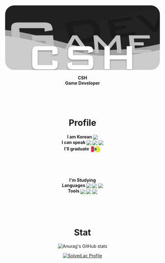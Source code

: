 <p align = "center">
  <img src = "https://github.com/csh4430/csh4430/blob/main/Image/Title.png">
</p>
<p align="center">
  <b>
    CSH
    <br>
    Game Developer
  </b>
</p>


<br>
<br>
<br>

<h1 align="center">
  Profile
</h1>
<h4 align="center"> 
  I am Korean <img align = "center" src ="https://user-images.githubusercontent.com/77655535/216351362-be60ede3-06a9-4a6f-a3d4-c61df79237e2.png" width = "35px"> <br>
  I can speak  
  <img align = "center" src ="https://user-images.githubusercontent.com/77655535/216351362-be60ede3-06a9-4a6f-a3d4-c61df79237e2.png" width = "35px"> 
  <img align = "center" src ="https://user-images.githubusercontent.com/77655535/216352796-863867dc-8535-4570-bb7d-d7b1c8eeecd5.png" width = "35px"> 
  <img align = "center" src ="https://user-images.githubusercontent.com/77655535/216352957-8d291007-b2e4-43c2-8cf1-0b33404b7dc9.png" width = "35px">
  <br>
  I'll graduate
  <img align = "center" src = "https://github.com/csh4430/csh4430/blob/main/Image/School_Logo.png" width = "35px">
  
  <br><br><br>
  
  I'm Studying <br>
  Languages 
  <img align ="center" src ="https://user-images.githubusercontent.com/77655535/216356762-fc68c751-d4b1-46a7-9193-b4eb7e15ea14.png" width ="30px"> 
  <img align ="center" src ="https://user-images.githubusercontent.com/77655535/216357213-1cc65c72-0445-4527-9890-ab20941de5b9.png" width="30px">
  <img align ="center" src ="https://user-images.githubusercontent.com/77655535/216357545-36cbeb2e-52cb-4409-9929-7c8c10ba40ba.png" width="30px">
   <br>
  Tools 
  <img align ="center" src ="https://user-images.githubusercontent.com/77655535/216358220-05c431a5-f603-4265-be54-d632ae7ff87e.png" width ="30px">
  <img align ="center" src ="https://upload.wikimedia.org/wikipedia/commons/thumb/3/3f/Git_icon.svg/97px-Git_icon.svg.png?20220905010122" width ="30px">
  <img align ="center" src ="https://upload.wikimedia.org/wikipedia/commons/a/af/Adobe_Photoshop_CC_icon.svg" width ="30px">

</h4>
 
<br>
<br>
<br>

<h1 align ="center">
  Stat
</h1>
<span align ="center">
  
![Anurag's GitHub stats](https://github-readme-stats.vercel.app/api?username=csh4430&show_icons=true&theme=dark)

[![Solved.ac Profile](http://mazassumnida.wtf/api/v2/generate_badge?boj=snghun6889)](https://solved.ac/snghun6889)
</span>
